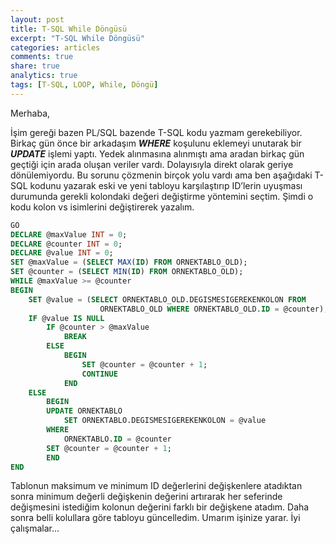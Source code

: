 ```yaml
---
layout: post
title: T-SQL While Döngüsü
excerpt: "T-SQL While Döngüsü"
categories: articles
comments: true
share: true
analytics: true
tags: [T-SQL, LOOP, While, Döngü]
---
```


Merhaba,

İşim gereği bazen PL/SQL bazende T-SQL kodu yazmam gerekebiliyor. Birkaç gün önce bir arkadaşım ***WHERE*** koşulunu eklemeyi unutarak bir ***UPDATE*** işlemi yaptı. Yedek alınmasına alınmıştı ama 
aradan birkaç gün geçtiği için arada oluşan veriler vardı. Dolayısıyla direkt olarak geriye dönülemiyordu. Bu sorunu çözmenin birçok yolu vardı ama ben aşağıdaki T-SQL kodunu yazarak eski ve yeni 
tabloyu karşılaştırıp ID’lerin uyuşması durumunda gerekli kolondaki değeri değiştirme yöntemini seçtim. Şimdi o kodu kolon vs isimlerini değiştirerek yazalım.

```sql
GO
DECLARE @maxValue INT = 0;
DECLARE @counter INT = 0;
DECLARE @value INT = 0;
SET @maxValue = (SELECT MAX(ID) FROM ORNEKTABLO_OLD);
SET @counter = (SELECT MIN(ID) FROM ORNEKTABLO_OLD);
WHILE @maxValue >= @counter
BEGIN
	SET @value = (SELECT ORNEKTABLO_OLD.DEGISMESIGEREKENKOLON FROM 
					ORNEKTABLO_OLD WHERE ORNEKTABLO_OLD.ID = @counter);
	IF @value IS NULL
		IF @counter > @maxValue
			BREAK
		ELSE 
			BEGIN
				SET @counter = @counter + 1;
				CONTINUE
			END
	ELSE
		BEGIN
		UPDATE ORNEKTABLO
			SET ORNEKTABLO.DEGISMESIGEREKENKOLON = @value
		WHERE
			ORNEKTABLO.ID = @counter
		SET @counter = @counter + 1;
		END
END
```

Tablonun maksimum ve minimum ID değerlerini  değişkenlere atadıktan sonra minimum değerli değişkenin değerini artırarak her seferinde değişmesini istediğim kolonun değerini  farklı bir değişkene atadım. 
Daha sonra belli kolullara göre tabloyu güncelledim. Umarım işinize yarar.
İyi çalışmalar...
